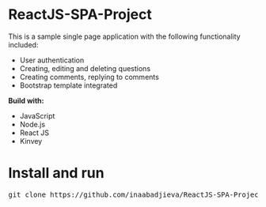 # ReactJS-SPA-Project

<p>This is a sample single page application with the following functionality included:</p>

<ul>
<li>User authentication</li>
<li>Creating, editing and deleting questions</li>
<li>Creating comments, replying to comments</li>
<li>Bootstrap template integrated</li>
</ul>

<p><strong>Build with:</strong></p>

<ul>
<li>JavaScript</li>
<li>Node.js</li>
<li>React JS</li>
<li>Kinvey</li>
</ul>

<h1>Install and run</h1>

<div class="highlight highlight-source-shell"><pre>git clone https://github.com/inaabadjieva/ReactJS-SPA-Project.git


